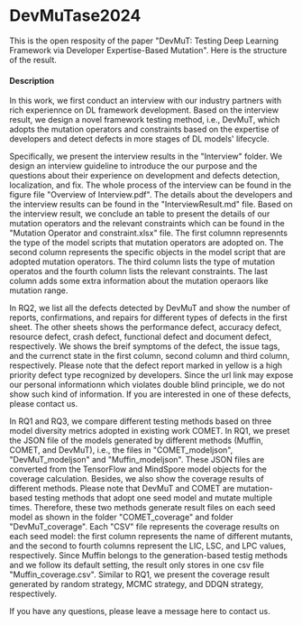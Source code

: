 # DevMuTase2024

This is the open resposity of the paper "DevMuT: Testing Deep Learning Framework via Developer Expertise-Based Mutation". Here is the structure of the result.



#### Description

In this work, we first conduct an interview with our industry partners with rich experiennce on DL framework development. Based on the interview result, we design a novel framework testing method, i.e., DevMuT, which adopts the mutation operators and constraints based on the expertise of developers and detect defects in more stages of DL models' lifecycle.

Specifically, we present the interview results in the "Interview" folder. We design an interview guideline to introduce the our purpose and the questions about their experience on development and defects detection, localization, and fix. The whole process of the interview can be found in the figure file "Overview of Interview.pdf". The details about the developers and the interview results can be found in the "InterviewResult.md" file. Based on the interview result, we conclude an table to present the details of our mutation operators and the relevant constraints which can be found in the "Mutation Operator and constraint.xlsx" file. The first columnn represennts the type of the model scripts that mutation operators are adopted on. The second column represents the specific objects in the model script that are adopted mutation operators. The third column lists the type of mutation operatos and the fourth column lists the relevant constraints. The last column adds some extra information about the mutation operaors like mutation range.

In RQ2, we list all the defects detected by DevMuT and show the number of reports, confirmations, and repairs for different types of defects in the first sheet. The other sheets shows the performance defect, accuracy defect, resource defect, crash defect, functional defect and document defect, respectively. We shows the breif symptoms of the defect, the issue tags, and the currenct state in the first column, second column and third column, respectively. Please note that the defect report marked in yellow is a high priority defect type recognized by developers. Since the url link may expose our personal informationn which violates double blind principle, we do not show such kind of information. If you are interested in one of these defects, please contact us.

In RQ1 and RQ3, we compare different testing methods based on three model diversity metrics adopted in existing work COMET. In RQ1, we preset the JSON file of the models generated by different methods (Muffin, COMET, and DevMuT), i.e., the files in "COMET_modeljson", "DevMuT_modeljson" and "Muffin_modeljson". These JSON files are converted from the TensorFlow and MindSpore model objects for the coverage calculation. Besides, we also show the coverage results of different methods. Please note that DevMuT and COMET are mutation-based testing methods that adopt one seed model and mutate multiple times. Therefore, these two methods generate result files on each seed model as shown in the folder "COMET_coverage" and folder "DevMuT_coverage". Each "CSV" file represents the coverage results on each seed model: the first column represents the name of different mutants, and the second to fourth columns represent the LIC, LSC, and LPC values, respectively. Since Muffin belongs to the generation-based testig methods and we follow its default setting, the result only stores in one csv file "Muffin_coverage.csv". Similar to RQ1, we present the coverage result generated by random strategy, MCMC strategy, and DDQN strategy, respectively.



If you have any questions, please leave a message here to contact us. 





